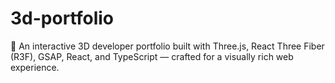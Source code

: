 # 3d-portfolio
🎨 An interactive 3D developer portfolio built with Three.js, React Three Fiber (R3F), GSAP, React, and TypeScript — crafted for a visually rich web experience.
